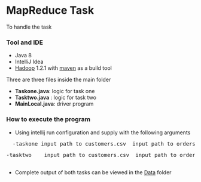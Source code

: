 # MapReduce Task

To handle the task 

### Tool and IDE

-  Java 8 
-  IntelliJ Idea
-  [Hadoop](https://hadoop.apache.org/) 1.2.1 with [maven](https://maven.apache.org/) as a build tool
 

  Three are three files inside the main folder

- **Taskone.java**: logic for task  one
- **Tasktwo.java** : logic for task two 
- **MainLocal.java**: driver program


### How to execute the program

- Using intellij run configuration and supply with the following arguments

<pre>
  -taskone input path to customers.csv  input path to orders.csv output path
</pre>


<pre>
-tasktwo    input path to customers.csv  input path to orders.csv output path
 </pre>


- Complete output of both tasks can be viewed in the [Data](Data) folder
